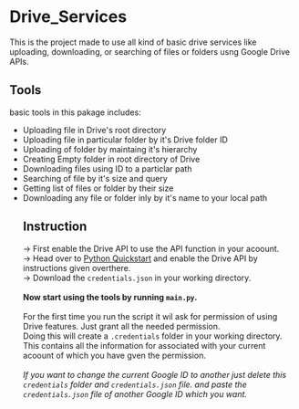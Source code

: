 # Drive_Services
This is the project made to use all kind of basic drive services like uploading, downloading, or searching of files or folders usng Google Drive APIs.

## Tools
basic tools in this pakage includes:
<ul style="list-style-type:disc;">
  <li> Uploading file in Drive's root directory </li>
  <li> Uploading file in particular folder by it's Drive folder ID </li>
  <li> Uploading of folder by maintaing it's hierarchy </li>
  <li> Creating Empty folder in root directory of Drive </li>
  <li> Downloading files using ID to a particlar path </li>
  <li> Searching of file by it's size and query </li>
  <li> Getting list of files or folder by their size </li>
  <li> Downloading any file or folder inly by it's name to your local path </li>
  
## Instruction

-> First enable the Drive API to use the API function in your acoount. <br>
-> Head over to <a href="https://developers.google.com/drive/api/v3/quickstart/python">Python Quickstart</a> and enable the
   Drive API by instructions given overthere.<br>
-> Download the `credentials.json` in your working directory.<br>
<br>
<b>Now start using the tools by running `main.py`.</b><br>
<br>
For the first time you run the script it wil ask for permission of using Drive features. Just grant all the needed
permission.<br>
Doing this will create a `.credentials` folder in your working directory. This contains all the information for associated with your current acoount of which you have gven the permission.<br>
<br><i>
If you want to change the current Google ID to another just delete this `credentials` folder and `credentials.json` file. and paste the `credentials.json` file of another Google ID which you want.
</i><br>




